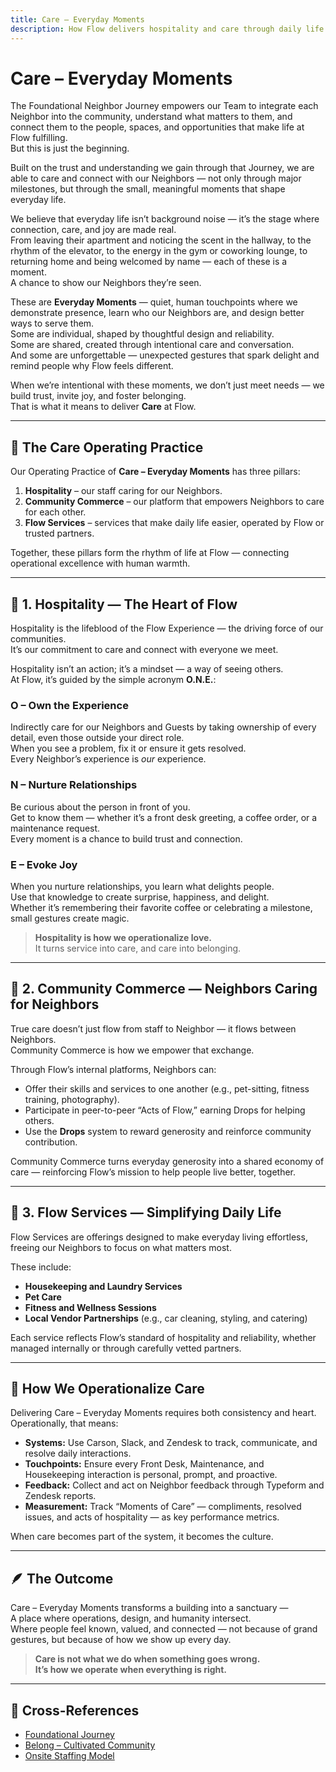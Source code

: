 ```yaml
---
title: Care – Everyday Moments
description: How Flow delivers hospitality and care through daily life.
---
```


# Care – Everyday Moments

The Foundational Neighbor Journey empowers our Team to integrate each Neighbor into the community, understand what matters to them, and connect them to the people, spaces, and opportunities that make life at Flow fulfilling.  
But this is just the beginning.

Built on the trust and understanding we gain through that Journey, we are able to care and connect with our Neighbors — not only through major milestones, but through the small, meaningful moments that shape everyday life.

We believe that everyday life isn’t background noise — it’s the stage where connection, care, and joy are made real.  
From leaving their apartment and noticing the scent in the hallway, to the rhythm of the elevator, to the energy in the gym or coworking lounge, to returning home and being welcomed by name — each of these is a moment.  
A chance to show our Neighbors they’re seen.

These are **Everyday Moments** — quiet, human touchpoints where we demonstrate presence, learn who our Neighbors are, and design better ways to serve them.  
Some are individual, shaped by thoughtful design and reliability.  
Some are shared, created through intentional care and conversation.  
And some are unforgettable — unexpected gestures that spark delight and remind people why Flow feels different.

When we’re intentional with these moments, we don’t just meet needs — we build trust, invite joy, and foster belonging.  
That is what it means to deliver **Care** at Flow.

---

## 🧭 The Care Operating Practice

Our Operating Practice of **Care – Everyday Moments** has three pillars:

1. **Hospitality** – our staff caring for our Neighbors.  
2. **Community Commerce** – our platform that empowers Neighbors to care for each other.  
3. **Flow Services** – services that make daily life easier, operated by Flow or trusted partners.

Together, these pillars form the rhythm of life at Flow — connecting operational excellence with human warmth.

---

## 💙 1. Hospitality — The Heart of Flow

Hospitality is the lifeblood of the Flow Experience — the driving force of our communities.  
It’s our commitment to care and connect with everyone we meet.

Hospitality isn’t an action; it’s a mindset — a way of seeing others.  
At Flow, it’s guided by the simple acronym **O.N.E.**:

### O – Own the Experience  
Indirectly care for our Neighbors and Guests by taking ownership of every detail, even those outside your direct role.  
When you see a problem, fix it or ensure it gets resolved.  
Every Neighbor’s experience is *our* experience.

### N – Nurture Relationships  
Be curious about the person in front of you.  
Get to know them — whether it’s a front desk greeting, a coffee order, or a maintenance request.  
Every moment is a chance to build trust and connection.

### E – Evoke Joy  
When you nurture relationships, you learn what delights people.  
Use that knowledge to create surprise, happiness, and delight.  
Whether it’s remembering their favorite coffee or celebrating a milestone, small gestures create magic.

> **Hospitality is how we operationalize love.**  
> It turns service into care, and care into belonging.

---

## 🤝 2. Community Commerce — Neighbors Caring for Neighbors

True care doesn’t just flow from staff to Neighbor — it flows between Neighbors.  
Community Commerce is how we empower that exchange.

Through Flow’s internal platforms, Neighbors can:
- Offer their skills and services to one another (e.g., pet-sitting, fitness training, photography).  
- Participate in peer-to-peer “Acts of Flow,” earning Drops for helping others.  
- Use the **Drops** system to reward generosity and reinforce community contribution.

Community Commerce turns everyday generosity into a shared economy of care — reinforcing Flow’s mission to help people live better, together.

---

## 🧺 3. Flow Services — Simplifying Daily Life

Flow Services are offerings designed to make everyday living effortless, freeing our Neighbors to focus on what matters most.

These include:
- **Housekeeping and Laundry Services**  
- **Pet Care**  
- **Fitness and Wellness Sessions**  
- **Local Vendor Partnerships** (e.g., car cleaning, styling, and catering)

Each service reflects Flow’s standard of hospitality and reliability, whether managed internally or through carefully vetted partners.

---

## 🧠 How We Operationalize Care

Delivering Care – Everyday Moments requires both consistency and heart.  
Operationally, that means:

- **Systems:** Use Carson, Slack, and Zendesk to track, communicate, and resolve daily interactions.  
- **Touchpoints:** Ensure every Front Desk, Maintenance, and Housekeeping interaction is personal, prompt, and proactive.  
- **Feedback:** Collect and act on Neighbor feedback through Typeform and Zendesk reports.  
- **Measurement:** Track “Moments of Care” — compliments, resolved issues, and acts of hospitality — as key performance metrics.

When care becomes part of the system, it becomes the culture.

---

## 🪶 The Outcome

Care – Everyday Moments transforms a building into a sanctuary —  
A place where operations, design, and humanity intersect.  
Where people feel known, valued, and connected — not because of grand gestures, but because of how we show up every day.

> **Care is not what we do when something goes wrong.  
It’s how we operate when everything is right.**

---

## 🔗 Cross-References
- [Foundational Journey](foundational-journey/overview.md)
- [Belong – Cultivated Community](belong-cultivated-community.md)
- [Onsite Staffing Model](../team-and-systems/onsite-staffing-model.md)